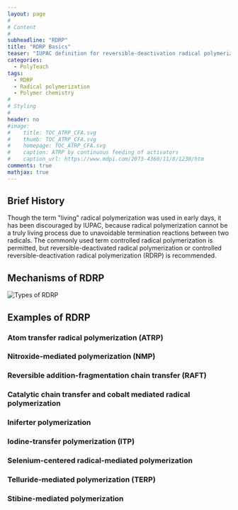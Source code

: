 ```yaml
---
layout: page
#
# Content
#
subheadline: "RDRP"
title: "RDRP Basics"
teaser: "IUPAC definition for reversible-deactivation radical polymerization: Chain polymerization, propagated by radicals that are deactivated reversibly, bringing them into active/dormant equilibria of which there might be more than one."
categories:
  - PolyTeach
tags:
  - RDRP
  - Radical polymerization
  - Polymer chemistry
#
# Styling
#
header: no
#image:
#    title: TOC_ATRP_CFA.svg
#    thumb: TOC_ATRP_CFA.svg
#    homepage: TOC_ATRP_CFA.svg
#    caption: ATRP by continuous feeding of activators
#    caption_url: https://www.mdpi.com/2073-4360/11/8/1238/htm
comments: true
mathjax: true
---
```




## Brief History 

Though the term "living" radical polymerization was used in early days, it has been discouraged by IUPAC, because radical polymerization cannot be a truly living process due to unavoidable termination reactions between two radicals. The commonly used term controlled radical polymerization is permitted, but reversible-deactivated radical polymerization or controlled reversible-deactivation radical polymerization (RDRP) is recommended.

## Mechanisms of RDRP

![Types of RDRP](https://upload.wikimedia.org/wikipedia/commons/8/8d/Three_types_of_mechanisms_of_RDRP.svg)

## Examples of RDRP

### Atom transfer radical polymerization (ATRP)


### Nitroxide-mediated polymerization (NMP)


### Reversible addition-fragmentation chain transfer (RAFT)


### Catalytic chain transfer and cobalt mediated radical polymerization


### Iniferter polymerization


### Iodine-transfer polymerization (ITP)



### Selenium-centered radical-mediated polymerization


### Telluride-mediated polymerization (TERP)



### Stibine-mediated polymerization


